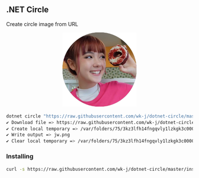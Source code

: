 ## .NET Circle

Create circle image from URL

<div style="text-align:center">
    <img height="200" src="images/jw.png">
</div>

```bash
dotnet circle "https://raw.githubusercontent.com/wk-j/dotnet-circle/master/images/jw.jpg"
✔ Download file => https://raw.githubusercontent.com/wk-j/dotnet-circle/master/images/jw.jpg
✔ Create local temporary => /var/folders/75/3kz3lfh14fngqvly1lzkgk3c0000gn/T/jw.jpg
✔ Write output => jw.png
✔ Clear local temporary => /var/folders/75/3kz3lfh14fngqvly1lzkgk3c0000gn/T/jw.jpg
```

### Installing

```bash
curl -s https://raw.githubusercontent.com/wk-j/dotnet-circle/master/install/install.sh | sudo bash
```